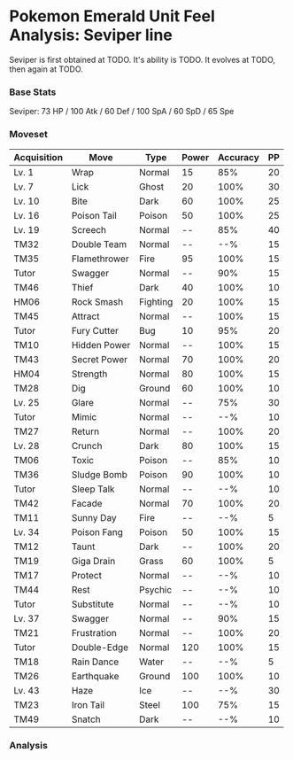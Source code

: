 # Pokemon Emerald Unit Feel Analysis: Seviper line

Seviper is first obtained at TODO. It's ability is TODO. It evolves at TODO, then again at TODO.

### Base Stats

Seviper: 73 HP / 100 Atk / 60 Def / 100 SpA / 60 SpD / 65 Spe

### Moveset

|Acquisition|Move        |Type    |Power|Accuracy|PP |
|---        |---         |---     |---  |---     |---|
|Lv. 1      |Wrap        |Normal  |15   |85%     |20 |
|Lv. 7      |Lick        |Ghost   |20   |100%    |30 |
|Lv. 10     |Bite        |Dark    |60   |100%    |25 |
|Lv. 16     |Poison Tail |Poison  |50   |100%    |25 |
|Lv. 19     |Screech     |Normal  |--   |85%     |40 |
|TM32       |Double Team |Normal  |--   |--%     |15 |
|TM35       |Flamethrower|Fire    |95   |100%    |15 |
|Tutor      |Swagger     |Normal  |--   |90%     |15 |
|TM46       |Thief       |Dark    |40   |100%    |10 |
|HM06       |Rock Smash  |Fighting|20   |100%    |15 |
|TM45       |Attract     |Normal  |--   |100%    |15 |
|Tutor      |Fury Cutter |Bug     |10   |95%     |20 |
|TM10       |Hidden Power|Normal  |--   |100%    |15 |
|TM43       |Secret Power|Normal  |70   |100%    |20 |
|HM04       |Strength    |Normal  |80   |100%    |15 |
|TM28       |Dig         |Ground  |60   |100%    |10 |
|Lv. 25     |Glare       |Normal  |--   |75%     |30 |
|Tutor      |Mimic       |Normal  |--   |--%     |10 |
|TM27       |Return      |Normal  |--   |100%    |20 |
|Lv. 28     |Crunch      |Dark    |80   |100%    |15 |
|TM06       |Toxic       |Poison  |--   |85%     |10 |
|TM36       |Sludge Bomb |Poison  |90   |100%    |10 |
|Tutor      |Sleep Talk  |Normal  |--   |--%     |10 |
|TM42       |Facade      |Normal  |70   |100%    |20 |
|TM11       |Sunny Day   |Fire    |--   |--%     |5  |
|Lv. 34     |Poison Fang |Poison  |50   |100%    |15 |
|TM12       |Taunt       |Dark    |--   |100%    |20 |
|TM19       |Giga Drain  |Grass   |60   |100%    |5  |
|TM17       |Protect     |Normal  |--   |--%     |10 |
|TM44       |Rest        |Psychic |--   |--%     |10 |
|Tutor      |Substitute  |Normal  |--   |--%     |10 |
|Lv. 37     |Swagger     |Normal  |--   |90%     |15 |
|TM21       |Frustration |Normal  |--   |100%    |20 |
|Tutor      |Double-Edge |Normal  |120  |100%    |15 |
|TM18       |Rain Dance  |Water   |--   |--%     |5  |
|TM26       |Earthquake  |Ground  |100  |100%    |10 |
|Lv. 43     |Haze        |Ice     |--   |--%     |30 |
|TM23       |Iron Tail   |Steel   |100  |75%     |15 |
|TM49       |Snatch      |Dark    |--   |--%     |10 |

### Analysis